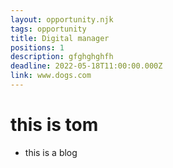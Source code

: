 ```yaml
---
layout: opportunity.njk
tags: opportunity
title: Digital manager
positions: 1
description: gfghghghfh
deadline: 2022-05-18T11:00:00.000Z
link: www.dogs.com
---
```

# this is tom

* this is a blog